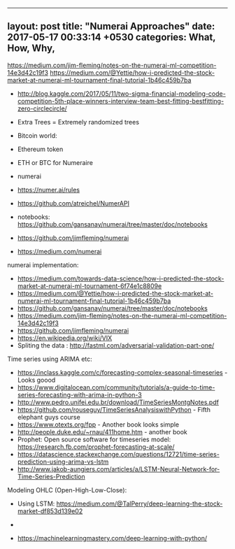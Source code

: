 
---
layout: post
title:  "Numerai Approaches"
date:   2017-05-17 00:33:14 +0530
categories: What, How, Why, 
---

https://medium.com/jim-fleming/notes-on-the-numerai-ml-competition-14e3d42c19f3
https://medium.com/@Yettie/how-i-predicted-the-stock-market-at-numerai-ml-tournament-final-tutorial-1b46c459b7ba

- http://blog.kaggle.com/2017/05/11/two-sigma-financial-modeling-code-competition-5th-place-winners-interview-team-best-fitting-bestfitting-zero-circlecircle/
- Extra Trees = Extremely randomized trees

- Bitcoin world:
- Ethereum token
-  ETH or BTC for Numeraire

- numerai
- https://numer.ai/rules
- https://github.com/atreichel/NumerAPI
- notebooks: https://github.com/gansanay/numerai/tree/master/doc/notebooks
- https://github.com/jimfleming/numerai
- https://medium.com/numerai

numerai implementation:
- https://medium.com/towards-data-science/how-i-predicted-the-stock-market-at-numerai-ml-tournament-6f74e1c8809e
- https://medium.com/@Yettie/how-i-predicted-the-stock-market-at-numerai-ml-tournament-final-tutorial-1b46c459b7ba
- https://github.com/gansanay/numerai/tree/master/doc/notebooks
- https://medium.com/jim-fleming/notes-on-the-numerai-ml-competition-14e3d42c19f3
- https://github.com/jimfleming/numerai
- https://en.wikipedia.org/wiki/VIX
- Spliting the data : http://fastml.com/adversarial-validation-part-one/


Time series using ARIMA etc:
- https://inclass.kaggle.com/c/forecasting-complex-seasonal-timeseries - Looks goood
- https://www.digitalocean.com/community/tutorials/a-guide-to-time-series-forecasting-with-arima-in-python-3
- http://www.pedro.unifei.edu.br/download/TimeSeriesMontgNotes.pdf
- https://github.com/rouseguy/TimeSeriesAnalysiswithPython - Fifth elephant guys course
- https://www.otexts.org/fpp - Another book looks simple
- http://people.duke.edu/~rnau/411home.htm - another book
- Prophet: Open source software for timeseries model: https://research.fb.com/prophet-forecasting-at-scale/
- https://datascience.stackexchange.com/questions/12721/time-series-prediction-using-arima-vs-lstm
- http://www.jakob-aungiers.com/articles/a/LSTM-Neural-Network-for-Time-Series-Prediction

Modeling OHLC (Open-High-Low-Close):
- Using LSTM: https://medium.com/@TalPerry/deep-learning-the-stock-market-df853d139e02
- 

- https://machinelearningmastery.com/deep-learning-with-python/